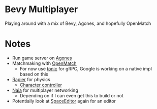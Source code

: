 # Bevy Multiplayer

Playing around with a mix of Bevy, Agones, and hopefully OpenMatch

# Notes

* Run game server on [Agones](https://agones.dev/site/docs/overview/)
* Matchmaking with [OpenMatch](https://open-match.dev/site/docs/overview/)
  * For now use [tonic](https://github.com/hyperium/tonic) for gRPC, Google is working on a native impl based on this
* [Rapier](https://rapier.rs/) for physics
  * [Character controller](https://rapier.rs/docs/user_guides/bevy_plugin/character_controller/)
* [Naia](https://github.com/naia-lib/naia) for multiplayer networking
  * Depending on if I can even get this to build or not
* Potentially look at [SpaceEditor](https://crates.io/crates/space_editor) again for an editor
